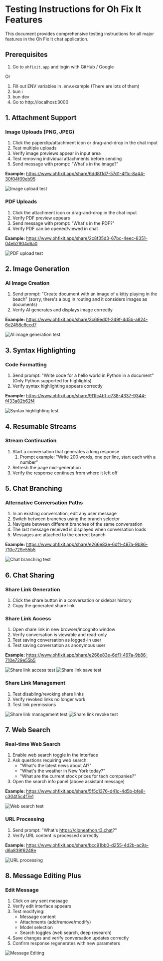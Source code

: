 # Testing Instructions for Oh Fix It Features

This document provides comprehensive testing instructions for all major features in the Oh Fix It chat application.

## Prerequisites

1. Go to `ohfixit.app` and login with GitHub / Google

Or 

1. Fill out ENV variables in .env.example (There are lots of them)
2. bun i
3. bun dev
4. Go to http://localhost:3000


## 1. Attachment Support

### Image Uploads (PNG, JPEG)
1. Click the paperclip/attachment icon or drag-and-drop in the chat input
2. Test multiple uploads
3. Verify image previews appear in input area
4. Test removing individual attachments before sending
5. Send message with prompt: "What's in the image?"

**Example:** https://www.ohfixit.app/share/6dd8f1d7-57d1-4f1c-8a44-30f04f09eb95

![Image upload test](demo/image.png)

### PDF Uploads
1. Click the attachment icon or drag-and-drop in the chat input
3. Verify PDF preview appears
4. Send message with prompt: "What's in the PDF?"
5. Verify PDF can be opened/viewed in chat

**Example:** https://www.ohfixit.app/share/2c8f35d3-67bc-4eec-8351-04eb2904d6a0

![PDF upload test](demo/image-1.png)

## 2. Image Generation

### AI Image Creation
1. Send prompt: "Create document with an image of a kitty playing in the beach" (sorry, there's a bug in routing and it considers images as documents)
2. Verify AI generates and displays image correctly

**Example:** https://www.ohfixit.app/share/3c69ed0f-249f-4d5b-a824-6e2458c6ccd7

![AI image generation test](demo/image-2.png)

## 3. Syntax Highlighting

### Code Formatting
1. Send prompt: "Write code for a hello world in Python in a document" (Only Python supported for highlights)
2. Verify syntax highlighting appears correctly

**Example:** https://www.ohfixit.app/share/9f1fc4b1-e738-4337-9344-f433a82b62f4

![Syntax highlighting test](demo/image-3.png)

## 4. Resumable Streams

### Stream Continuation
1. Start a conversation that generates a long response
   1. Prompt example: "Write 200 words, one per line, start each with a number"
2. Refresh the page mid-generation
3. Verify the response continues from where it left off

## 5. Chat Branching

### Alternative Conversation Paths
1. In an existing conversation, edit any user message
2. Switch between branches using the branch selector
3. Navigate between different branches of the same conversation
5. The last message received is displayed when conversation loads
6. Messages are attached to the correct branch

**Example:** https://www.ohfixit.app/share/e266e83e-6df1-497a-9b86-710e729e55b5

![Chat branching test](demo/image-5.png)

## 6. Chat Sharing

### Share Link Generation
1. Click the share button in a conversation or sidebar history
2. Copy the generated share link

### Share Link Access
1. Open share link in new browser/incognito window
2. Verify conversation is viewable and read-only
3. Test saving conversation as logged-in user
4. Test saving conversation as anonymous user

**Example:** https://www.ohfixit.app/share/e266e83e-6df1-497a-9b86-710e729e55b5

![Share link access test](demo/image-11.png)
![Share link save test](demo/image-12.png)

### Share Link Management
1. Test disabling/revoking share links
2. Verify revoked links no longer work
3. Test link permissions

![Share link management test](demo/image-13.png)
![Share link revoke test](demo/image-14.png)

## 7. Web Search

### Real-time Web Search
1. Enable web search toggle in the interface
2. Ask questions requiring web search:
   - "What's the latest news about AI?"
   - "What's the weather in New York today?"
   - "What are the current stock prices for tech companies?"
3. Open the search info panel (above assistant message)

**Example:** https://www.ohfixit.app/share/5f5c1376-d41c-4d5b-bfe8-c304f5c4f7e1

![Web search test](demo/image-15.png)

### URL Processing
1. Send prompt: "What's https://cloneathon.t3.chat?"
2. Verify URL content is processed correctly

**Example:** https://www.ohfixit.app/share/bcc91bb0-d255-4d2b-ac9a-d6a839f6248e


![URL processing](demo/image-16.png)


## 8. Message Editing Plus

### Edit Message
1. Click on any sent message
2. Verify edit interface appears
3. Test modifying:
   - Message content
   - Attachments (add/remove/modify)
   - Model selection
   - Search toggles (web search, deep research)
4. Save changes and verify conversation updates correctly
5. Confirm response regenerates with new parameters


![Message Editing](demo/chrome_PLQS5DnWWL.png)